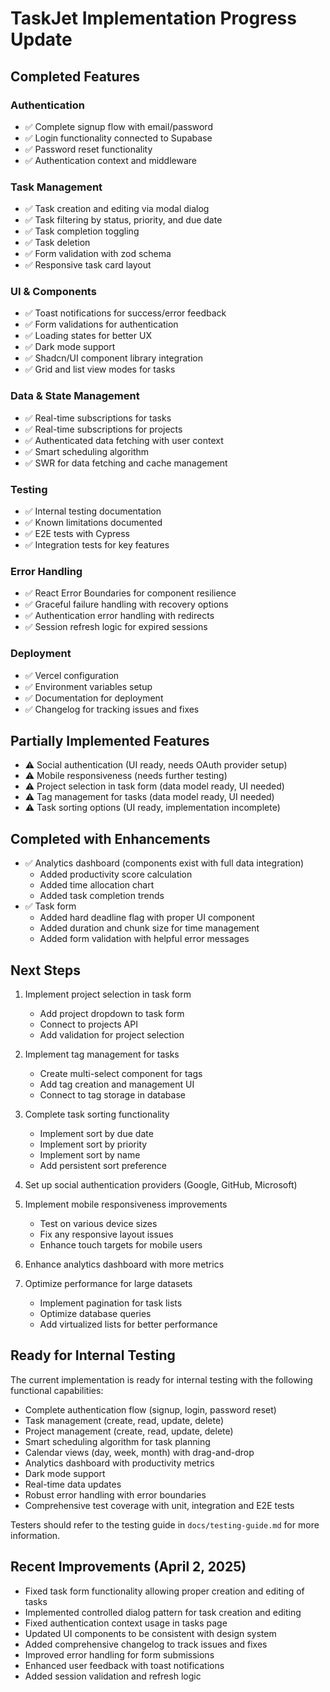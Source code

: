# TaskJet Implementation Progress Update

## Completed Features

### Authentication
* ✅ Complete signup flow with email/password
* ✅ Login functionality connected to Supabase
* ✅ Password reset functionality
* ✅ Authentication context and middleware

### Task Management
* ✅ Task creation and editing via modal dialog
* ✅ Task filtering by status, priority, and due date
* ✅ Task completion toggling
* ✅ Task deletion
* ✅ Form validation with zod schema
* ✅ Responsive task card layout

### UI & Components
* ✅ Toast notifications for success/error feedback
* ✅ Form validations for authentication
* ✅ Loading states for better UX
* ✅ Dark mode support
* ✅ Shadcn/UI component library integration
* ✅ Grid and list view modes for tasks

### Data & State Management
* ✅ Real-time subscriptions for tasks
* ✅ Real-time subscriptions for projects
* ✅ Authenticated data fetching with user context
* ✅ Smart scheduling algorithm
* ✅ SWR for data fetching and cache management

### Testing
* ✅ Internal testing documentation
* ✅ Known limitations documented
* ✅ E2E tests with Cypress
* ✅ Integration tests for key features

### Error Handling
* ✅ React Error Boundaries for component resilience
* ✅ Graceful failure handling with recovery options
* ✅ Authentication error handling with redirects
* ✅ Session refresh logic for expired sessions

### Deployment
* ✅ Vercel configuration
* ✅ Environment variables setup
* ✅ Documentation for deployment
* ✅ Changelog for tracking issues and fixes

## Partially Implemented Features

* ⚠️ Social authentication (UI ready, needs OAuth provider setup)
* ⚠️ Mobile responsiveness (needs further testing)
* ⚠️ Project selection in task form (data model ready, UI needed)
* ⚠️ Tag management for tasks (data model ready, UI needed)
* ⚠️ Task sorting options (UI ready, implementation incomplete)

## Completed with Enhancements

* ✅ Analytics dashboard (components exist with full data integration)
  * Added productivity score calculation
  * Added time allocation chart
  * Added task completion trends
* ✅ Task form
  * Added hard deadline flag with proper UI component
  * Added duration and chunk size for time management
  * Added form validation with helpful error messages

## Next Steps

1. Implement project selection in task form
   * Add project dropdown to task form
   * Connect to projects API
   * Add validation for project selection

2. Implement tag management for tasks
   * Create multi-select component for tags
   * Add tag creation and management UI
   * Connect to tag storage in database

3. Complete task sorting functionality
   * Implement sort by due date
   * Implement sort by priority
   * Implement sort by name
   * Add persistent sort preference

4. Set up social authentication providers (Google, GitHub, Microsoft)

5. Implement mobile responsiveness improvements
   * Test on various device sizes
   * Fix any responsive layout issues
   * Enhance touch targets for mobile users

6. Enhance analytics dashboard with more metrics

7. Optimize performance for large datasets
   * Implement pagination for task lists
   * Optimize database queries
   * Add virtualized lists for better performance

## Ready for Internal Testing

The current implementation is ready for internal testing with the following functional capabilities:
- Complete authentication flow (signup, login, password reset)
- Task management (create, read, update, delete)
- Project management (create, read, update, delete)
- Smart scheduling algorithm for task planning
- Calendar views (day, week, month) with drag-and-drop
- Analytics dashboard with productivity metrics
- Dark mode support
- Real-time data updates
- Robust error handling with error boundaries
- Comprehensive test coverage with unit, integration and E2E tests

Testers should refer to the testing guide in `docs/testing-guide.md` for more information.

## Recent Improvements (April 2, 2025)

- Fixed task form functionality allowing proper creation and editing of tasks
- Implemented controlled dialog pattern for task creation and editing
- Fixed authentication context usage in tasks page
- Updated UI components to be consistent with design system
- Added comprehensive changelog to track issues and fixes
- Improved error handling for form submissions
- Enhanced user feedback with toast notifications
- Added session validation and refresh logic